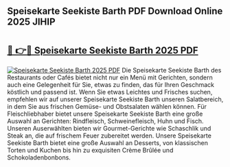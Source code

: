 ## Speisekarte Seekiste Barth PDF Download Online 2025 JIHIP

# <h2><a href="http://gc8aphh.nevu.top/?p=Speisekarte+Seekiste+Barth">🔗 👉🔴 Speisekarte Seekiste Barth 2025 PDF</a></h2>

[![Speisekarte Seekiste Barth 2025 PDF](https://i.imgur.com/dBaPXMq.png)](http://gc8aphh.nevu.top/?p=Speisekarte+Seekiste+Barth)
Die Speisekarte Seekiste Barth des Restaurants oder Cafés bietet nicht nur ein Menü mit Gerichten, sondern auch eine Gelegenheit für Sie, etwas zu finden, das für Ihren Geschmack köstlich und passend ist. Wenn Sie etwas Leichtes und Frisches suchen, empfehlen wir auf unserer Speisekarte Seekiste Barth unseren Salatbereich, in dem Sie aus frischen Gemüse- und Obstsalaten wählen können. Für Fleischliebhaber bietet unsere Speisekarte Seekiste Barth eine große Auswahl an Gerichten: Rindfleisch, Schweinefleisch, Huhn und Fisch. Unseren Auserwählten bieten wir Gourmet-Gerichte wie Schaschlik und Steak an, die auf frischem Feuer zubereitet werden. Unsere Speisekarte Seekiste Barth bietet eine große Auswahl an Desserts, von klassischen Torten und Kuchen bis hin zu exquisiten Crème Brûlée und Schokoladenbonbons.
